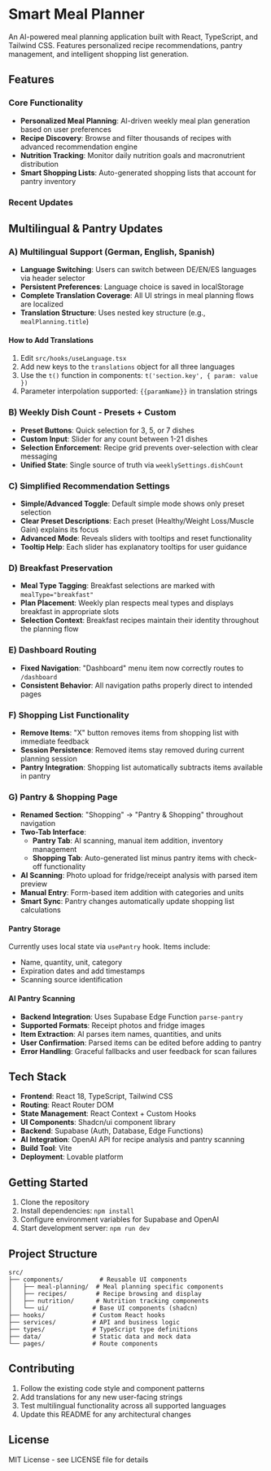 # Smart Meal Planner

An AI-powered meal planning application built with React, TypeScript, and Tailwind CSS. Features personalized recipe recommendations, pantry management, and intelligent shopping list generation.

## Features

### Core Functionality
- **Personalized Meal Planning**: AI-driven weekly meal plan generation based on user preferences
- **Recipe Discovery**: Browse and filter thousands of recipes with advanced recommendation engine
- **Nutrition Tracking**: Monitor daily nutrition goals and macronutrient distribution
- **Smart Shopping Lists**: Auto-generated shopping lists that account for pantry inventory

### Recent Updates

## Multilingual & Pantry Updates

### A) Multilingual Support (German, English, Spanish)
- **Language Switching**: Users can switch between DE/EN/ES languages via header selector
- **Persistent Preferences**: Language choice is saved in localStorage
- **Complete Translation Coverage**: All UI strings in meal planning flows are localized
- **Translation Structure**: Uses nested key structure (e.g., `mealPlanning.title`)

#### How to Add Translations
1. Edit `src/hooks/useLanguage.tsx`
2. Add new keys to the `translations` object for all three languages
3. Use the `t()` function in components: `t('section.key', { param: value })`
4. Parameter interpolation supported: `{{paramName}}` in translation strings

### B) Weekly Dish Count - Presets + Custom
- **Preset Buttons**: Quick selection for 3, 5, or 7 dishes
- **Custom Input**: Slider for any count between 1-21 dishes
- **Selection Enforcement**: Recipe grid prevents over-selection with clear messaging
- **Unified State**: Single source of truth via `weeklySettings.dishCount`

### C) Simplified Recommendation Settings
- **Simple/Advanced Toggle**: Default simple mode shows only preset selection
- **Clear Preset Descriptions**: Each preset (Healthy/Weight Loss/Muscle Gain) explains its focus
- **Advanced Mode**: Reveals sliders with tooltips and reset functionality
- **Tooltip Help**: Each slider has explanatory tooltips for user guidance

### D) Breakfast Preservation
- **Meal Type Tagging**: Breakfast selections are marked with `mealType="breakfast"`
- **Plan Placement**: Weekly plan respects meal types and displays breakfast in appropriate slots
- **Selection Context**: Breakfast recipes maintain their identity throughout the planning flow

### E) Dashboard Routing
- **Fixed Navigation**: "Dashboard" menu item now correctly routes to `/dashboard`
- **Consistent Behavior**: All navigation paths properly direct to intended pages

### F) Shopping List Functionality
- **Remove Items**: "X" button removes items from shopping list with immediate feedback
- **Session Persistence**: Removed items stay removed during current planning session
- **Pantry Integration**: Shopping list automatically subtracts items available in pantry

### G) Pantry & Shopping Page
- **Renamed Section**: "Shopping" → "Pantry & Shopping" throughout navigation
- **Two-Tab Interface**: 
  - **Pantry Tab**: AI scanning, manual item addition, inventory management
  - **Shopping Tab**: Auto-generated list minus pantry items with check-off functionality
- **AI Scanning**: Photo upload for fridge/receipt analysis with parsed item preview
- **Manual Entry**: Form-based item addition with categories and units
- **Smart Sync**: Pantry changes automatically update shopping list calculations

#### Pantry Storage
Currently uses local state via `usePantry` hook. Items include:
- Name, quantity, unit, category
- Expiration dates and add timestamps
- Scanning source identification

#### AI Pantry Scanning
- **Backend Integration**: Uses Supabase Edge Function `parse-pantry`
- **Supported Formats**: Receipt photos and fridge images
- **Item Extraction**: AI parses item names, quantities, and units
- **User Confirmation**: Parsed items can be edited before adding to pantry
- **Error Handling**: Graceful fallbacks and user feedback for scan failures

## Tech Stack

- **Frontend**: React 18, TypeScript, Tailwind CSS
- **Routing**: React Router DOM
- **State Management**: React Context + Custom Hooks
- **UI Components**: Shadcn/ui component library
- **Backend**: Supabase (Auth, Database, Edge Functions)
- **AI Integration**: OpenAI API for recipe analysis and pantry scanning
- **Build Tool**: Vite
- **Deployment**: Lovable platform

## Getting Started

1. Clone the repository
2. Install dependencies: `npm install`
3. Configure environment variables for Supabase and OpenAI
4. Start development server: `npm run dev`

## Project Structure

```
src/
├── components/          # Reusable UI components
│   ├── meal-planning/  # Meal planning specific components
│   ├── recipes/        # Recipe browsing and display
│   ├── nutrition/      # Nutrition tracking components
│   └── ui/            # Base UI components (shadcn)
├── hooks/             # Custom React hooks
├── services/          # API and business logic
├── types/             # TypeScript type definitions
├── data/              # Static data and mock data
└── pages/             # Route components
```

## Contributing

1. Follow the existing code style and component patterns
2. Add translations for any new user-facing strings
3. Test multilingual functionality across all supported languages
4. Update this README for any architectural changes

## License

MIT License - see LICENSE file for details